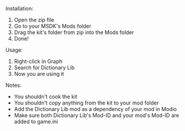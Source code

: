 Installation:
1. Open the zip file
2. Go to your MSDK's Mods folder
3. Drag the kit's folder from zip into the Mods folder
4. Done!


Usage:
1. Right-click in Graph
2. Search for Dictionary Lib
3. Now you are using it


Notes:
+ You shouldn't cook the kit
+ You shouldn't copy anything from the kit to your mod folder
+ Add the Dictionary Lib mod as a dependency of your mod in Modio
+ Make sure both Dictionary Lib's Mod-ID and your mod's Mod-ID are added to game.ini
